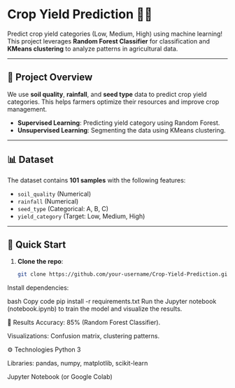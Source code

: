 # Crop Yield Prediction 🚜🌾

Predict crop yield categories (Low, Medium, High) using machine learning! This project leverages **Random Forest Classifier** for classification and **KMeans clustering** to analyze patterns in agricultural data.

---

## 🌱 Project Overview

We use **soil quality**, **rainfall**, and **seed type** data to predict crop yield categories. This helps farmers optimize their resources and improve crop management.

- **Supervised Learning**: Predicting yield category using Random Forest.
- **Unsupervised Learning**: Segmenting the data using KMeans clustering.

---

## 📊 Dataset

The dataset contains **101 samples** with the following features:
- `soil_quality` (Numerical)
- `rainfall` (Numerical)
- `seed_type` (Categorical: A, B, C)
- `yield_category` (Target: Low, Medium, High)

---

## 🚀 Quick Start

1. **Clone the repo**:
   ```bash
   git clone https://github.com/your-username/Crop-Yield-Prediction.git
Install dependencies:

bash
Copy code
pip install -r requirements.txt
Run the Jupyter notebook (notebook.ipynb) to train the model and visualize the results.

🎯 Results
Accuracy: 85% (Random Forest Classifier).

Visualizations: Confusion matrix, clustering patterns.

⚙️ Technologies
Python 3

Libraries: pandas, numpy, matplotlib, scikit-learn

Jupyter Notebook (or Google Colab)
